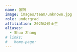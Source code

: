 ```yaml
---
name: 张朔
image: images/team/unknown.jpg
role: undergrad
affiliation: 2025级硕士生
aliases:
  - Shuo Zhang
# links:
#   home-page:
---
```

